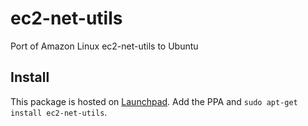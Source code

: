 # ec2-net-utils

Port of Amazon Linux ec2-net-utils to Ubuntu

## Install

This package is hosted on [Launchpad](https://launchpad.net/~expert360/+archive/ubuntu/ppa).
Add the PPA and `sudo apt-get install ec2-net-utils`.
